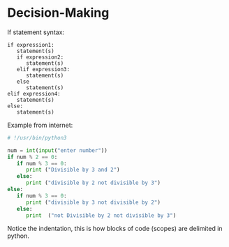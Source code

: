 # Decision-Making
If statement syntax:
```text
if expression1:
   statement(s)
   if expression2:
      statement(s)
   elif expression3:
      statement(s)
   else
      statement(s)
elif expression4:
   statement(s)
else:
   statement(s)
```
Example from internet:
```python
# !/usr/bin/python3

num = int(input("enter number"))
if num % 2 == 0:
   if num % 3 == 0:
      print ("Divisible by 3 and 2")
   else:
      print ("divisible by 2 not divisible by 3")
else:
   if num % 3 == 0:
      print ("divisible by 3 not divisible by 2")
   else:
      print  ("not Divisible by 2 not divisible by 3")
```
Notice the indentation, this is how blocks of code (scopes) are delimited in python.